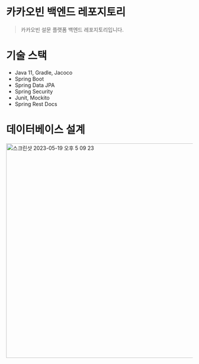 # 카카오빈 백엔드 레포지토리

> 카카오빈 설문 플랫폼 백엔드 레포지토리입니다.

# 기술 스택

* Java 11, Gradle, Jacoco
* Spring Boot
* Spring Data JPA
* Spring Security
* Junit, Mockito
* Spring Rest Docs

# 데이터베이스 설계

<img width="580" alt="스크린샷 2023-05-19 오후 5 09 23" src="https://github.com/Kakao-X-Gachon-KakaoBean/KakaoBean-Backend/assets/76802855/d1bb2067-9dc0-4593-bf9e-4051fcd74030">
